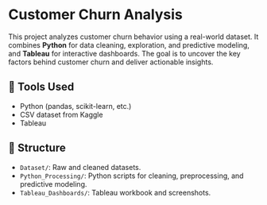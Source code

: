# Customer Churn Analysis

This project analyzes customer churn behavior using a real-world dataset. It combines **Python** for data cleaning, exploration, and predictive modeling, and **Tableau** for interactive dashboards. The goal is to uncover the key factors behind customer churn and deliver actionable insights.

## 🔧 Tools Used
- Python (pandas, scikit-learn, etc.)
- CSV dataset from Kaggle
- Tableau

## 📂 Structure
- `Dataset/`: Raw and cleaned datasets.
- `Python_Processing/`: Python scripts for cleaning, preprocessing, and predictive modeling.  
- `Tableau_Dashboards/`: Tableau workbook and screenshots.
